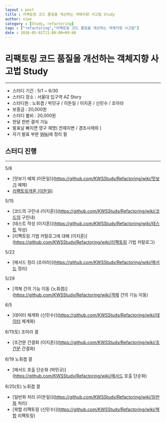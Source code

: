 ```yaml
---
layout : post
title : 리팩토링 코드 품질을 개선하는 객체지향 사고법 Study
author: niee
category : [Study, refactoring]
tags : ["refactoring","리팩토링 코드 품질을 개선하는 객체지향 사고법"]
date : 2016-05-01T11:00:00+09:00
---
```


# 리팩토링 코드 품질을 개선하는 객체지향 사고법 Study
-----------------------------------------------------
 - 스터디 기간 : 5/1 ~ 6/30
 - 스터디 장소 : 서울대 입구역 AZ Story
 - 스터디원 : 노휘겸 / 박민규 / 이돈일 / 이지훈 / 신민수 / 조아라
 - 보증금 : 20,000원 
 - 스터디 룸비 : 20,000원
 - 한달 한번 결석 가능
 - 발표날 빠지면 영구 제명( 천재지변 / 경조사제외 )
 - 자기 발표 부분 [Wiki](https://github.com/KWSStudy/Refactoring/wiki)에 정리 필
 
## 스터디 진행
----------------------------------------------------
5/8 

- [맛보기 예제 (이돈일)](https://github.com/KWSStudy/Refactoring/wiki/맛보기 예제)
- [리팩토링개론 (이돈일)](https://github.com/KWSStudy/Refactoring/wiki/리팩토링개론)

5/15

- [코드의 구린내 (이지훈)](https://github.com/KWSStudy/Refactoring/wiki/코드의 구린내)
- [테스트 작성 (이지훈)](https://github.com/KWSStudy/Refactoring/wiki/테스트 작성)
- [리팩토링 기법 카탈로그에 대해 (이지훈)](https://github.com/KWSStudy/Refactoring/wiki/리팩토링 기법 카탈로그)

5/22

- [메서드 정리 (조아라)](https://github.com/KWSStudy/Refactoring/wiki/메서드 정리)

5/29 

- [객체 간의 기능 이동 (노휘겸)](https://github.com/KWSStudy/Refactoring/wiki/객체 간의 기능 이동)

6/5  

- [데이터 체계화 (신민수)](https://github.com/KWSStudy/Refactoring/wiki/데이터 체계화)

6/11(토) 조아라 결

- [조건문 간결화 (이지훈)](https://github.com/KWSStudy/Refactoring/wiki/조건문 간결화)

6/19 노휘겸 결

- [메서드 호출 단순화 (박민규)](https://github.com/KWSStudy/Refactoring/wiki/메서드 호출 단순화)

6/25(토) 노휘겸 결

- [일반화 처리 (이돈일)](https://github.com/KWSStudy/Refactoring/wiki/일반화 처리)
- [복합 리팩토링 (신민수)](https://github.com/KWSStudy/Refactoring/wiki/복합 리팩토링)

